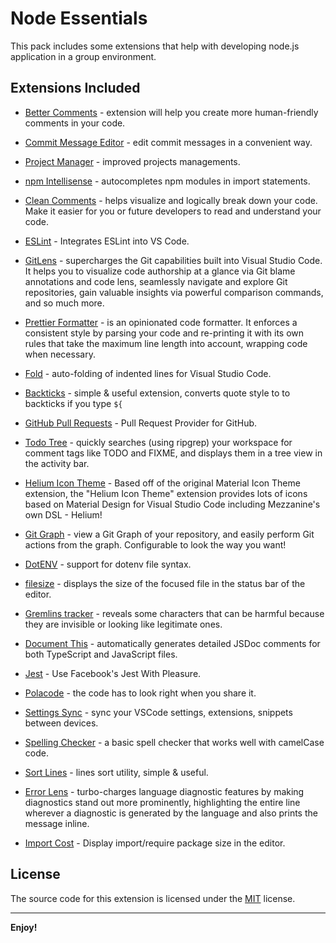 # Node Essentials

This pack includes some extensions that help with developing node.js application in a group environment.

## Extensions Included

- [Better Comments](https://marketplace.visualstudio.com/items?itemName=aaron-bond.better-comments) - extension will help you create more human-friendly comments in your code.

- [Commit Message Editor](https://marketplace.visualstudio.com/items?itemName=adam-bender.commit-message-editor) - edit commit messages in a convenient way.

- [Project Manager](https://marketplace.visualstudio.com/items?itemName=alefragnani.project-manager) - improved projects managements.

- [npm Intellisense](https://marketplace.visualstudio.com/items?itemName=christian-kohler.npm-intellisense) - autocompletes npm modules in import statements.

- [Clean Comments](https://marketplace.visualstudio.com/items?itemName=codebytesfl.ccomment) - helps visualize and logically break down your code. Make it easier for you or future developers to read and understand your code.

- [ESLint](https://marketplace.visualstudio.com/items?itemName=dbaeumer.vscode-eslint) - Integrates ESLint into VS Code.

- [GitLens](https://marketplace.visualstudio.com/items?itemName=eamodio.gitlens) - supercharges the Git capabilities built into Visual Studio Code. It helps you to visualize code authorship at a glance via Git blame annotations and code lens, seamlessly navigate and explore Git repositories, gain valuable insights via powerful comparison commands, and so much more.

- [Prettier Formatter](https://marketplace.visualstudio.com/items?itemName=esbenp.prettier-vscode) - is an opinionated code formatter. It enforces a consistent style by parsing your code and re-printing it with its own rules that take the maximum line length into account, wrapping code when necessary.

- [Fold](https://marketplace.visualstudio.com/items?itemName=felicio.vscode-fold) - auto-folding of indented lines for Visual Studio Code.

- [Backticks](https://marketplace.visualstudio.com/items?itemName=fractalbrew.backticks) - simple & useful extension, converts quote style to to backticks if you type `${`

- [GitHub Pull Requests](https://marketplace.visualstudio.com/items?itemName=GitHub.vscode-pull-request-github) - Pull Request Provider for GitHub.

- [Todo Tree](https://marketplace.visualstudio.com/items?itemName=Gruntfuggly.todo-tree) - quickly searches (using ripgrep) your workspace for comment tags like TODO and FIXME, and displays them in a tree view in the activity bar.

- [Helium Icon Theme](https://marketplace.visualstudio.com/items?itemName=helgardrichard.helium-icon-theme) - Based off of the original Material Icon Theme extension, the "Helium Icon Theme" extension provides lots of icons based on Material Design for Visual Studio Code including Mezzanine's own DSL - Helium!

- [Git Graph](https://marketplace.visualstudio.com/items?itemName=mhutchie.git-graph) - view a Git Graph of your repository, and easily perform Git actions from the graph. Configurable to look the way you want!

- [DotENV](https://marketplace.visualstudio.com/items?itemName=mikestead.dotenv) - support for dotenv file syntax.

- [filesize](https://marketplace.visualstudio.com/items?itemName=mkxml.vscode-filesize) - displays the size of the focused file in the status bar of the editor.

- [Gremlins tracker](https://marketplace.visualstudio.com/items?itemName=nhoizey.gremlins) - reveals some characters that can be harmful because they are invisible or looking like legitimate ones.

- [Document This](https://marketplace.visualstudio.com/items?itemName=oouo-diogo-perdigao.docthis) - automatically generates detailed JSDoc comments for both TypeScript and JavaScript files.

- [Jest](https://marketplace.visualstudio.com/items?itemName=Orta.vscode-jest) - Use Facebook's Jest With Pleasure.

- [Polacode](https://marketplace.visualstudio.com/items?itemName=pnp.polacodet) - the code has to look right when you share it.

- [Settings Sync](https://marketplace.visualstudio.com/items?itemName=Shan.code-settings-sync) - sync your VSCode settings, extensions, snippets between devices.

- [Spelling Checker](https://marketplace.visualstudio.com/items?itemName=streetsidesoftware.code-spell-checker) - a basic spell checker that works well with camelCase code.

- [Sort Lines](https://marketplace.visualstudio.com/items?itemName=Tyriar.sort-lines) - lines sort utility, simple & useful.

- [Error Lens](https://marketplace.visualstudio.com/items?itemName=usernamehw.errorlens) - turbo-charges language diagnostic features by making diagnostics stand out more prominently, highlighting the entire line wherever a diagnostic is generated by the language and also prints the message inline.

- [Import Cost](https://marketplace.visualstudio.com/items?itemName=wix.vscode-import-cost) - Display import/require package size in the editor.

## License

The source code for this extension is licensed under the [MIT](./LICENSE.md) license.

---

**Enjoy!**

